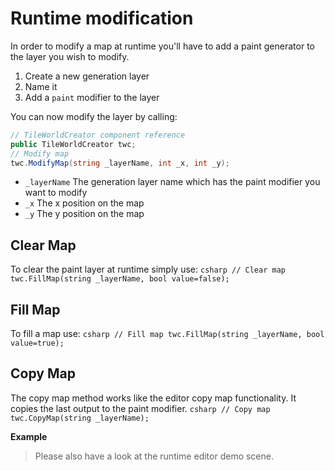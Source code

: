 # Runtime modification
In order to modify a map at runtime you'll have to add a paint generator to the layer you wish to modify.

1. Create a new generation layer
2. Name it
3. Add a `paint` modifier to the layer

You can now modify the layer by calling:  

```csharp
// TileWorldCreator component reference
public TileWorldCreator twc;
// Modify map
twc.ModifyMap(string _layerName, int _x, int _y);
```
    
+ `_layerName`
  The generation layer name which has the paint modifier you want to modify
+ `_x`
  The x position on the map
+ `_y`
  The y position on the map
  
  
 ## Clear Map
 To clear the paint layer at runtime simply use:
    ```csharp
    // Clear map
    twc.FillMap(string _layerName, bool value=false);
    ```
 ## Fill Map
To fill a map use:
    ```csharp
    // Fill map
    twc.FillMap(string _layerName, bool value=true);
    ```
 ## Copy Map
The copy map method works like the editor copy map functionality.
It copies the last output to the paint modifier.
    ```csharp
    // Copy map
    twc.CopyMap(string _layerName);
    ```

**Example**
> Please also have a look at the runtime editor demo scene.
